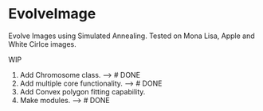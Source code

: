 # EvolveImage

Evolve Images using Simulated Annealing.
Tested on Mona Lisa, Apple and White Cirlce images. 

WIP
1. Add Chromosome class. --> # DONE
2. Add multiple core functionality. --> # DONE 
3. Add Convex polygon fitting capability.
4. Make modules. --> # DONE